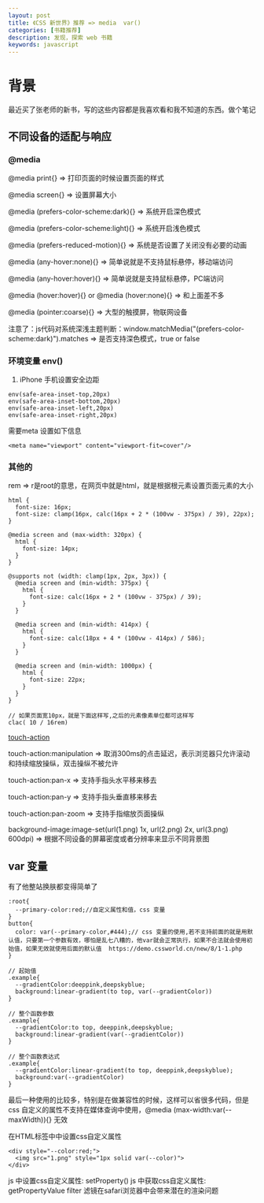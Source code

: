 ```yaml
---
layout: post
title: 《CSS 新世界》推荐 => media  var()
categories: [书籍推荐]
description: 发现，探索 web 书籍
keywords: javascript 
---
```


# 背景
最近买了张老师的新书，写的这些内容都是我喜欢看和我不知道的东西。做个笔记

## 不同设备的适配与响应
### @media
@media print{} => 打印页面的时候设置页面的样式

@media screen{} => 设置屏幕大小

@media (prefers-color-scheme:dark){} => 系统开启深色模式

@media (prefers-color-scheme:light){} => 系统开启浅色模式

@media (prefers-reduced-motion){} => 系统是否设置了关闭没有必要的动画

@media (any-hover:none){} => 简单说就是不支持鼠标悬停，移动端访问

@media (any-hover:hover){} => 简单说就是支持鼠标悬停，PC端访问

@media (hover:hover){} or @media (hover:none){} => 和上面差不多

@media (pointer:coarse){} => 大型的触摸屏，物联网设备

注意了：js代码对系统深浅主题判断：window.matchMedia("(prefers-color-scheme:dark)").matches => 是否支持深色模式，true or false

### 环境变量 env()
1. iPhone 手机设置安全边距

```
env(safe-area-inset-top,20px)
env(safe-area-inset-bottom,20px)
env(safe-area-inset-left,20px)
env(safe-area-inset-right,20px)

```
需要meta 设置如下信息

`<meta name="viewport" content="viewport-fit=cover"/>` 

### 其他的

rem => r是root的意思，在网页中就是html，就是根据根元素设置页面元素的大小

```
html {
  font-size: 16px;
  font-size: clamp(16px, calc(16px + 2 * (100vw - 375px) / 39), 22px);
}

@media screen and (max-width: 320px) {
  html {
    font-size: 14px;
  }
}

@supports not (width: clamp(1px, 2px, 3px)) {
  @media screen and (min-width: 375px) {
    html {
      font-size: calc(16px + 2 * (100vw - 375px) / 39);
    }
  }

  @media screen and (min-width: 414px) {
    html {
      font-size: calc(18px + 4 * (100vw - 414px) / 586);
    }
  }

  @media screen and (min-width: 1000px) {
    html {
      font-size: 22px;
    }
  }
}

// 如果页面宽10px，就是下面这样写,之后的元素像素单位都可这样写
clac( 10 / 16rem)

```

[touch-action](https://developer.mozilla.org/zh-CN/docs/Web/CSS/touch-action)

touch-action:manipulation => 取消300ms的点击延迟，表示浏览器只允许滚动和持续缩放操纵，双击操纵不被允许

touch-action:pan-x => 支持手指头水平移来移去

touch-action:pan-y => 支持手指头垂直移来移去

touch-action:pan-zoom => 支持手指缩放页面操纵

background-image:image-set(url(1.png) 1x, url(2.png) 2x, url(3.png) 600dpi) => 根据不同设备的屏幕密度或者分辨率来显示不同背景图

## var 变量
有了他整站换肤都变得简单了

```
:root{
  --primary-color:red;//自定义属性和值，css 变量
}
button{
  color: var(--primary-color,#444);// css 变量的使用,若不支持前面的就是用默认值，只要第一个参数有效，哪怕是乱七八糟的，他var就会正常执行，如果不合法就会使用初始值，如果无效就使用后面的默认值  https://demo.cssworld.cn/new/8/1-1.php
}
```

```
// 起始值
.example{
  --gradientColor:deeppink,deepskyblue;
  background:linear-gradient(to top, var(--gradientColor)) 
}

// 整个函数参数
.example{
  --gradientColor:to top, deeppink,deepskyblue;
  background:linear-gradient(var(--gradientColor)) 
}

// 整个函数表达式
.example{
  --gradientColor:linear-gradient(to top, deeppink,deepskyblue);
  background:var(--gradientColor) 
}
```

最后一种使用的比较多，特别是在做兼容性的时候，这样可以省很多代码，但是css 自定义的属性不支持在媒体查询中使用，@media (max-width:var(--maxWidth)){} 无效

在HTML标签中中设置css自定义属性

```
<div style="--color:red;">
  <img src="1.png" style="1px solid var(--color)">
</div>
```

js 中设置css自定义属性: setProperty()
js 中获取css自定义属性: getPropertyValue
filter 滤镜在safari浏览器中会带来潜在的渲染问题